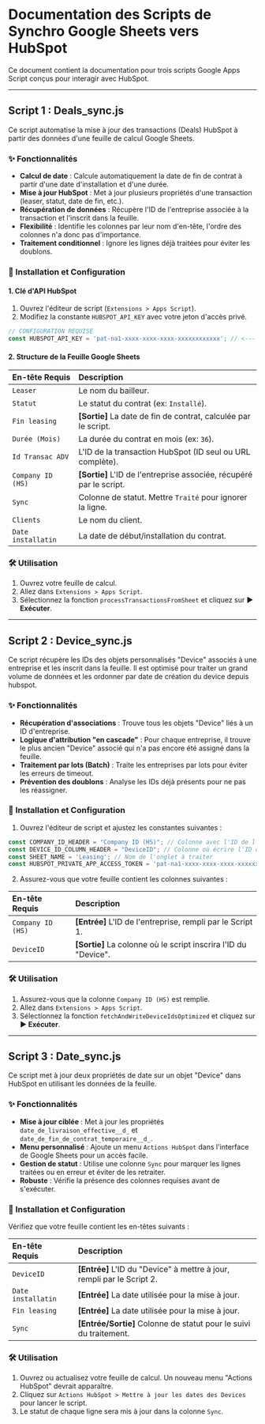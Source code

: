 # Documentation des Scripts de Synchro Google Sheets vers HubSpot

Ce document contient la documentation pour trois scripts Google Apps Script conçus pour interagir avec HubSpot.

---

## Script 1 : Deals_sync.js

Ce script automatise la mise à jour des transactions (Deals) HubSpot à partir des données d'une feuille de calcul Google Sheets.

### ✨ Fonctionnalités

* **Calcul de date** : Calcule automatiquement la date de fin de contrat à partir d'une date d'installation et d'une durée.
* **Mise à jour HubSpot** : Met à jour plusieurs propriétés d'une transaction (leaser, statut, date de fin, etc.).
* **Récupération de données** : Récupère l'ID de l'entreprise associée à la transaction et l'inscrit dans la feuille.
* **Flexibilité** : Identifie les colonnes par leur nom d'en-tête, l'ordre des colonnes n'a donc pas d'importance.
* **Traitement conditionnel** : Ignore les lignes déjà traitées pour éviter les doublons.

### 🚀 Installation et Configuration

#### 1. Clé d'API HubSpot

1.  Ouvrez l'éditeur de script (`Extensions > Apps Script`).
2.  Modifiez la constante `HUBSPOT_API_KEY` avec votre jeton d'accès privé.

```javascript
// CONFIGURATION REQUISE
const HUBSPOT_API_KEY = 'pat-na1-xxxx-xxxx-xxxx-xxxxxxxxxxxx'; // <--- REMPLACEZ PAR VOTRE VRAIE CLÉ
```

#### 2. Structure de la Feuille Google Sheets

| En-tête Requis      | Description                                                    |
| :------------------ | :------------------------------------------------------------- |
| `Leaser`            | Le nom du bailleur.                                            |
| `Statut`            | Le statut du contrat (ex: `Installé`).                         |
| `Fin leasing`       | **[Sortie]** La date de fin de contrat, calculée par le script. |
| `Durée (Mois)`      | La durée du contrat en mois (ex: `36`).                        |
| `Id Transac ADV`    | L'ID de la transaction HubSpot (ID seul ou URL complète).      |
| `Company ID (HS)`   | **[Sortie]** L'ID de l'entreprise associée, récupéré par le script. |
| `Sync`              | Colonne de statut. Mettre `Traité` pour ignorer la ligne.      |
| `Clients`           | Le nom du client.                                              |
| `Date installatin`  | La date de début/installation du contrat.                      |

### 🛠️ Utilisation

1.  Ouvrez votre feuille de calcul.
2.  Allez dans `Extensions > Apps Script`.
3.  Sélectionnez la fonction `processTransactionsFromSheet` et cliquez sur **▶ Exécuter**.

---

## Script 2 : Device_sync.js

Ce script récupère les IDs des objets personnalisés "Device" associés à une entreprise et les inscrit dans la feuille. Il est optimisé pour traiter un grand volume de données et les ordonner par date de création du device depuis hubspot.

### ✨ Fonctionnalités

* **Récupération d'associations** : Trouve tous les objets "Device" liés à un ID d'entreprise.
* **Logique d'attribution "en cascade"** : Pour chaque entreprise, il trouve le plus ancien "Device" associé qui n'a pas encore été assigné dans la feuille.
* **Traitement par lots (Batch)** : Traite les entreprises par lots pour éviter les erreurs de timeout.
* **Prévention des doublons** : Analyse les IDs déjà présents pour ne pas les réassigner.

### 🚀 Installation et Configuration

1.  Ouvrez l'éditeur de script et ajustez les constantes suivantes :

```javascript
const COMPANY_ID_HEADER = "Company ID (HS)"; // Colonne avec l'ID de l'entreprise
const DEVICE_ID_COLUMN_HEADER = "DeviceID"; // Colonne où écrire l'ID du device
const SHEET_NAME = 'Leasing'; // Nom de l'onglet à traiter
const HUBSPOT_PRIVATE_APP_ACCESS_TOKEN = 'pat-na1-xxxx-xxxx-xxxx-xxxxxxxxxxxx'; // <--- REMPLACEZ PAR VOTRE VRAIE CLÉ
```

2.  Assurez-vous que votre feuille contient les colonnes suivantes :

| En-tête Requis    | Description                                                        |
| :---------------- | :----------------------------------------------------------------- |
| `Company ID (HS)` | **[Entrée]** L'ID de l'entreprise, rempli par le Script 1.          |
| `DeviceID`        | **[Sortie]** La colonne où le script inscrira l'ID du "Device". |

### 🛠️ Utilisation

1.  Assurez-vous que la colonne `Company ID (HS)` est remplie.
2.  Allez dans `Extensions > Apps Script`.
3.  Sélectionnez la fonction `fetchAndWriteDeviceIdsOptimized` et cliquez sur **▶ Exécuter**.

---

## Script 3 : Date_sync.js

Ce script met à jour deux propriétés de date sur un objet "Device" dans HubSpot en utilisant les données de la feuille.

### ✨ Fonctionnalités

* **Mise à jour ciblée** : Met à jour les propriétés `date_de_livraison_effective__d_` et `date_de_fin_de_contrat_temporaire__d_`.
* **Menu personnalisé** : Ajoute un menu `Actions HubSpot` dans l'interface de Google Sheets pour un accès facile.
* **Gestion de statut** : Utilise une colonne `Sync` pour marquer les lignes traitées ou en erreur et éviter de les retraiter.
* **Robuste** : Vérifie la présence des colonnes requises avant de s'exécuter.

### 🚀 Installation et Configuration

 Vérifiez que votre feuille contient les en-têtes suivants :

| En-tête Requis     | Description                                                         |
| :----------------- | :------------------------------------------------------------------ |
| `DeviceID`         | **[Entrée]** L'ID du "Device" à mettre à jour, rempli par le Script 2. |
| `Date installatin` | **[Entrée]** La date utilisée pour la mise à jour.                  |
| `Fin leasing`      | **[Entrée]** La date utilisée pour la mise à jour.                  |
| `Sync`             | **[Entrée/Sortie]** Colonne de statut pour le suivi du traitement.  |

### 🛠️ Utilisation

1.  Ouvrez ou actualisez votre feuille de calcul. Un nouveau menu "Actions HubSpot" devrait apparaître.
2.  Cliquez sur `Actions HubSpot > Mettre à jour les dates des Devices` pour lancer le script.
3.  Le statut de chaque ligne sera mis à jour dans la colonne `Sync`.
